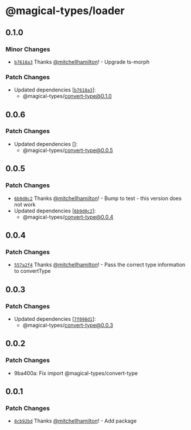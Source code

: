 # @magical-types/loader

## 0.1.0

### Minor Changes

- [`b7618a3`](https://github.com/Thinkmill/magical-types/commit/b7618a3e9a525b9ac4958f9585e04c88a23019e9) Thanks [@mitchellhamilton](https://github.com/mitchellhamilton)! - Upgrade ts-morph

### Patch Changes

- Updated dependencies [[`b7618a3`](https://github.com/Thinkmill/magical-types/commit/b7618a3e9a525b9ac4958f9585e04c88a23019e9)]:
  - @magical-types/convert-type@0.1.0

## 0.0.6

### Patch Changes

- Updated dependencies []:
  - @magical-types/convert-type@0.0.5

## 0.0.5

### Patch Changes

- [`6b9d0c2`](https://github.com/mitchellhamilton/magical-types/commit/6b9d0c2b479558aeb583b3ee7a9492748b9f6698) Thanks [@mitchellhamilton](https://github.com/mitchellhamilton)! - Bump to test - this version does not work
- Updated dependencies [[`6b9d0c2`](https://github.com/mitchellhamilton/magical-types/commit/6b9d0c2b479558aeb583b3ee7a9492748b9f6698)]:
  - @magical-types/convert-type@0.0.4

## 0.0.4

### Patch Changes

- [`557a2f4`](https://github.com/mitchellhamilton/magical-types/commit/557a2f404ee07917afbeddd7e195e2638ba2f1c9) Thanks [@mitchellhamilton](https://github.com/mitchellhamilton)! - Pass the correct type information to convertType

## 0.0.3

### Patch Changes

- Updated dependencies [[`7f098d1`](https://github.com/mitchellhamilton/magical-types/commit/7f098d14214a446c78847e339779c7a268c4f507)]:
  - @magical-types/convert-type@0.0.3

## 0.0.2

### Patch Changes

- 9ba400a: Fix import @magical-types/convert-type

## 0.0.1

### Patch Changes

- [`8cb92bd`](https://github.com/mitchellhamilton/magical-types/commit/8cb92bda4c27e438700867f5b4787566d20e8b88) Thanks [@mitchellhamilton](https://github.com/mitchellhamilton)! - Add package
